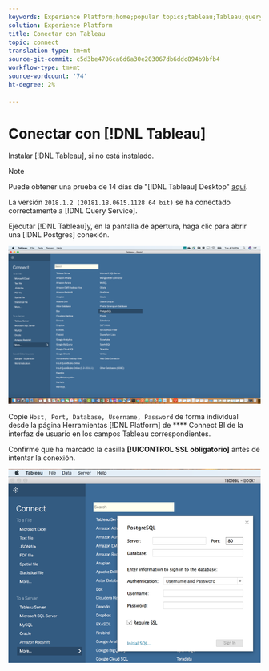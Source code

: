 ```yaml
---
keywords: Experience Platform;home;popular topics;tableau;Tableau;query service;Query service;connect to query service;
solution: Experience Platform
title: Conectar con Tableau
topic: connect
translation-type: tm+mt
source-git-commit: c5d3be4706ca6d6a30e203067db6ddc894b9bfb4
workflow-type: tm+mt
source-wordcount: '74'
ht-degree: 2%

---
```



# Conectar con [!DNL Tableau]

Instalar [!DNL Tableau], si no está instalado.

>[!NOTE]
>
>Puede obtener una prueba de 14 días de &quot;[!DNL Tableau] Desktop&quot; [aquí](https://www.tableau.com/products/desktop/download).
>    
> La versión `2018.1.2 (20181.18.0615.1128 64 bit)` se ha conectado correctamente a [!DNL Query Service].

Ejecutar [!DNL Tableau]y, en la pantalla de apertura, haga clic para abrir una [!DNL Postgres] conexión.

![Imagen](../images/clients/tableau/open-connection.png)

Copie `Host, Port, Database, Username, Password` de forma individual desde la página Herramientas [!DNL Platform] de **** Connect BI de la interfaz de usuario en los campos Tableau correspondientes.

Confirme que ha marcado la casilla **[!UICONTROL SSL obligatorio]** antes de intentar la conexión.

![Imagen](../images/clients/tableau/ssl-required.png)